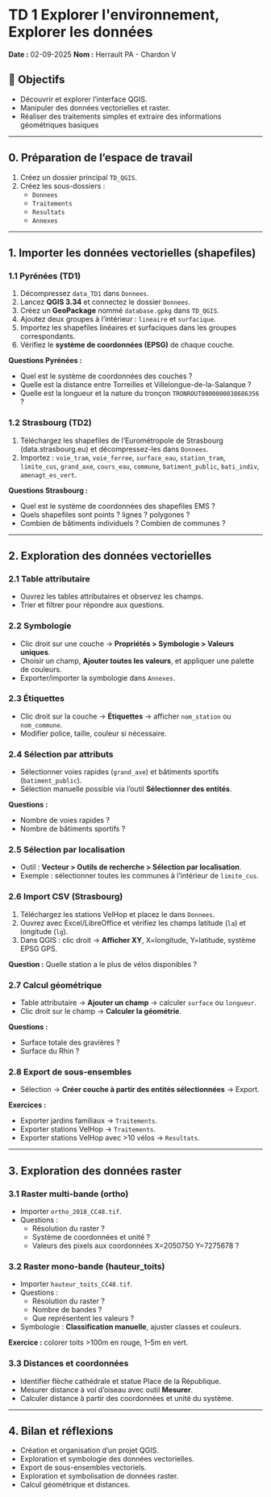 # TD 1 Explorer l'environnement, Explorer les données

**Date :** 02-09-2025
**Nom :** Herrault PA - Chardon V

## 🎯 Objectifs
- Découvrir et explorer l’interface QGIS.  
- Manipuler des données vectorielles et raster.  
- Réaliser des traitements simples et extraire des informations géométriques basiques

---

## 0. Préparation de l’espace de travail
1. Créez un dossier principal `TD_QGIS`.  
2. Créez les sous-dossiers :  
   - `Donnees`  
   - `Traitements`  
   - `Resultats`  
   - `Annexes`  


---

## 1. Importer les données vectorielles (shapefiles)

### 1.1 Pyrénées (TD1)
1. Décompressez `data_TD1` dans `Donnees`.  
2. Lancez **QGIS 3.34** et connectez le dossier `Donnees`.  
3. Créez un **GeoPackage** nommé `database.gpkg` dans `TD_QGIS`.  
4. Ajoutez deux groupes à l’intérieur : `lineaire` et `surfacique`.  
5. Importez les shapefiles linéaires et surfaciques dans les groupes correspondants.  
6. Vérifiez le **système de coordonnées (EPSG)** de chaque couche.  

**Questions Pyrénées :**  
- Quel est le système de coordonnées des couches ?  
- Quelle est la distance entre Torreilles et Villelongue-de-la-Salanque ?  
- Quelle est la longueur et la nature du tronçon `TRONROUT0000000038686356` ?  

### 1.2 Strasbourg (TD2)
1. Téléchargez les shapefiles de l’Eurométropole de Strasbourg (data.strasbourg.eu) et décompressez-les dans `Donnees`.  
2. Importez : `voie_tram`, `voie_ferree`, `surface_eau`, `station_tram`, `limite_cus`, `grand_axe`, `cours_eau`, `commune`, `batiment_public`, `bati_indiv`, `amenagt_es_vert`.  

**Questions Strasbourg :**  
- Quel est le système de coordonnées des shapefiles EMS ?  
- Quels shapefiles sont points ? lignes ? polygones ?  
- Combien de bâtiments individuels ? Combien de communes ?

---

## 2. Exploration des données vectorielles

### 2.1 Table attributaire
- Ouvrez les tables attributaires et observez les champs.  
- Trier et filtrer pour répondre aux questions.  

### 2.2 Symbologie
- Clic droit sur une couche → **Propriétés > Symbologie > Valeurs uniques**.  
- Choisir un champ, **Ajouter toutes les valeurs**, et appliquer une palette de couleurs.  
- Exporter/importer la symbologie dans `Annexes`.  

### 2.3 Étiquettes
- Clic droit sur la couche → **Étiquettes** → afficher `nom_station` ou `nom_commune`.  
- Modifier police, taille, couleur si nécessaire.  

### 2.4 Sélection par attributs
- Sélectionner voies rapides (`grand_axe`) et bâtiments sportifs (`batiment_public`).  
- Sélection manuelle possible via l’outil **Sélectionner des entités**.  

**Questions :**  
- Nombre de voies rapides ?  
- Nombre de bâtiments sportifs ?  

### 2.5 Sélection par localisation
- Outil : **Vecteur > Outils de recherche > Sélection par localisation**.  
- Exemple : sélectionner toutes les communes à l’intérieur de `limite_cus`.

### 2.6 Import CSV (Strasbourg)
1. Téléchargez les stations VelHop et placez le dans `Donnees`.  
2. Ouvrez avec Excel/LibreOffice et vérifiez les champs latitude (`la`) et longitude (`lg`).  
3. Dans QGIS : clic droit → **Afficher XY**, X=longitude, Y=latitude, système EPSG GPS.  

**Question :** Quelle station a le plus de vélos disponibles ?  

### 2.7 Calcul géométrique
- Table attributaire → **Ajouter un champ** → calculer `surface` ou `longueur`.  
- Clic droit sur le champ → **Calculer la géométrie**.  

**Questions :**  
- Surface totale des gravières ?  
- Surface du Rhin ?  

### 2.8 Export de sous-ensembles
- Sélection → **Créer couche à partir des entités sélectionnées** → Export.  

**Exercices :**  
- Exporter jardins familiaux → `Traitements`.  
- Exporter stations VelHop → `Traitements`.  
- Exporter stations VelHop avec >10 vélos → `Resultats`.

---

## 3. Exploration des données raster

### 3.1 Raster multi-bande (ortho)
- Importer `ortho_2018_CC48.tif`.  
- Questions :  
  - Résolution du raster ?  
  - Système de coordonnées et unité ?  
  - Valeurs des pixels aux coordonnées X=2050750 Y=7275678 ?  

### 3.2 Raster mono-bande (hauteur_toits)
- Importer `hauteur_toits_CC48.tif`.  
- Questions :  
  - Résolution du raster ?  
  - Nombre de bandes ?  
  - Que représentent les valeurs ?  
- Symbologie : **Classification manuelle**, ajuster classes et couleurs.  

**Exercice :** colorer toits >100m en rouge, 1–5m en vert.  

### 3.3 Distances et coordonnées
- Identifier flèche cathédrale et statue Place de la République.  
- Mesurer distance à vol d’oiseau avec outil **Mesurer**.  
- Calculer distance à partir des coordonnées et unité du système.

---

## 4. Bilan et réflexions
- Création et organisation d’un projet QGIS.  
- Exploration et symbologie des données vectorielles.  
- Export de sous-ensembles vectoriels.  
- Exploration et symbolisation de données raster.  
- Calcul géométrique et distances.





